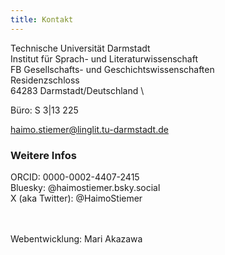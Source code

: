 ```yaml
---
title: Kontakt
---
```


Technische Universität Darmstadt \
Institut für Sprach- und Literaturwissenschaft \
FB Gesellschafts- und Geschichtswissenschaften \
Residenzschloss \
64283 Darmstadt/Deutschland \

Büro: S 3|13 225

haimo.stiemer@linglit.tu-darmstadt.de


### Weitere Infos

ORCID: 0000-0002-4407-2415 \
Bluesky: @haimostiemer.bsky.social \
X (aka Twitter): @HaimoStiemer

\
\
Webentwicklung: Mari Akazawa